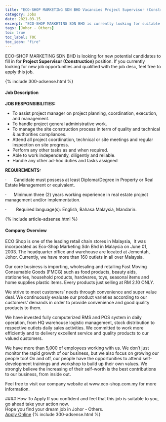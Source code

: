 ```yaml
---
title: "ECO-SHOP MARKETING SDN BHD Vacancies Project Supervisor (Construction)" 
category: Jobs 
date: 2021-03-15 
excerpt: "ECO-SHOP MARKETING SDN BHD is currently looking for suitable person to fill in the Project Supervisor (Construction) which based in Johor - Others" 
tags: [Johor - Others] 
toc: true 
toc_label: TOC 
toc_icon: "fire" 
--- 
```


<p>ECO-SHOP MARKETING SDN BHD is looking for new potential candidates to fill in for <b>Project Supervisor (Construction)</b> position. If you currently looking for new job opportunities and qualified with the job desc, feel free to apply this job.
</p>{% include 300-adsense.html %} 
<div><div><h4>Job Description</h4></div><div><div><span><div><p><strong>JOB RESPONSIBILITIES:</strong></p><ul><li>To assist project manager on project planning, coordination, execution, and management.&#160;</li><li>To handle project general administrative work.</li><li>To manage the site construction process in term of quality and technical &amp; authorities compliances.</li><li>Attend all project coordination, technical or site meetings and regular inspection on site progress.</li><li>Perform any other tasks as and when required.</li><li>Able to work independently, diligently and reliable.</li><li>Handle any other ad-hoc duties and tasks assigned</li></ul><p><strong>REQUIREMENTS:&#160;</strong></p><p>&#183;&#160;&#160;&#160;&#160;&#160;&#160;Candidate must possess at least Diploma/Degree in Property or Real Estate Management or equivalent.</p><p>&#183;&#160;&#160;&#160;&#160;&#160;&#160;Minimum three (2) years working experience in real estate project management and/or implementation.</p><p>&#183;&#160;&#160;&#160;&#160;&#160;&#160;&#160;&#160;Required language(s): English, Bahasa Malaysia, Mandarin.</p></div></span></div></div></div> 
{% include article-adsense.html %} 
<div><div><h4>Company Overview</h4></div><div><div><span><div><p>ECO Shop is one of the leading retail chain stores in Malaysia,&#160;&#160;It was incorporated as Eco-Shop Marketing Sdn Bhd in Malaysia on June 01, 2003.&#160;The headquarter office and warehouse are located at Jementah, Johor. Currently, we have more than 160 outlets in all over Malaysia.</p><p>Our core business is importing, wholesaling and retailing Fast Moving Consumable Goods (FMCG) such as food products, beauty aids, stationeries, household products, hardwares, toys, seasonal items and home supplies plastic items. Every products just selling at RM 2.10 ONLY.</p><p>We strive to meet customers&#8217; needs through convenience and super value deal. We continuously evaluate our product varieties according to our customers&#8217; demands in order to provide convenience and good quality products to them.</p><p>We have invested fully computerized RMS and POS system in daily operation, from HQ warehouse logistic management, stock distribution to respective outlets daily sales activities. We committed to work more efficiently and to delivery excellent service and quality products to our valued customers.</p><p>We have more than 5,000 of employees working with us. We don&#8217;t just monitor the rapid growth of our business, but we also focus on growing our people too! On and off, our people have the opportunities to attend self-development trainings and workshop to build up their own values. We strongly believe the increasing of their self-worth is the best contributions to our business, from inside out.</p><p>Feel free to visit our company website at www.eco-shop.com.my for more information.</p></div></span></div></div></div> 
#### How To Apply 
If you confident and feel that this job is suitable to you, go ahead take your action now. <br/> 
Hope you find your dream job in Johor - Others. <br/> 
<a href="https://www.jobstreet.com.my/en/job/project-supervisor-construction-4504517?jobId=jobstreet-my-job-4504517&" class="btn btn--info" target="_blank" rel="nofollow noopenner">Apply Online</a> 
{% include 300-adsense.html %} 
